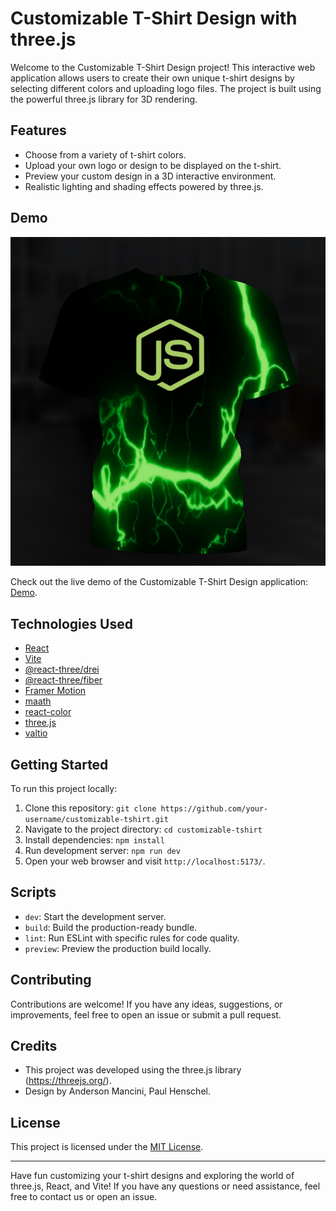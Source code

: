 # Customizable T-Shirt Design with three.js

Welcome to the Customizable T-Shirt Design project! This interactive web application allows users to create their own unique t-shirt designs by selecting different colors and uploading logo files. The project is built using the powerful three.js library for 3D rendering.

## Features

- Choose from a variety of t-shirt colors.
- Upload your own logo or design to be displayed on the t-shirt.
- Preview your custom design in a 3D interactive environment.
- Realistic lighting and shading effects powered by three.js.

## Demo

![T-Shirt.js example](./public/demo.png)

Check out the live demo of the Customizable T-Shirt Design application: [Demo](https://threejs-t-shirt.vercel.app/).

## Technologies Used

- [React](https://reactjs.org/)
- [Vite](https://vitejs.dev/)
- [@react-three/drei](https://github.com/pmndrs/drei)
- [@react-three/fiber](https://github.com/pmndrs/react-three-fiber)
- [Framer Motion](https://www.framer.com/motion/)
- [maath](https://github.com/gre/gl-matrix)
- [react-color](https://casesandberg.github.io/react-color/)
- [three.js](https://threejs.org/)
- [valtio](https://github.com/pmndrs/valtio)

## Getting Started

To run this project locally:

1. Clone this repository: `git clone https://github.com/your-username/customizable-tshirt.git`
2. Navigate to the project directory: `cd customizable-tshirt`
3. Install dependencies: `npm install`
4. Run development server: `npm run dev`
5. Open your web browser and visit `http://localhost:5173/`.

## Scripts

- `dev`: Start the development server.
- `build`: Build the production-ready bundle.
- `lint`: Run ESLint with specific rules for code quality.
- `preview`: Preview the production build locally.

## Contributing

Contributions are welcome! If you have any ideas, suggestions, or improvements, feel free to open an issue or submit a pull request.

## Credits

- This project was developed using the three.js library (https://threejs.org/).
- Design by Anderson Mancini, Paul Henschel.

## License

This project is licensed under the [MIT License](LICENSE).

---

Have fun customizing your t-shirt designs and exploring the world of three.js, React, and Vite! If you have any questions or need assistance, feel free to contact us or open an issue.
